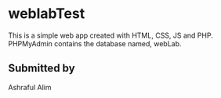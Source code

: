 # weblabTest

This is a simple web app created with HTML, CSS, JS and PHP.
PHPMyAdmin contains the database named, webLab.

## Submitted by
Ashraful Alim

